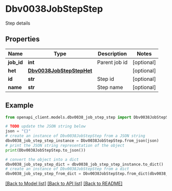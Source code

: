# Dbv0038JobStepStep

Step details

## Properties

Name | Type | Description | Notes
------------ | ------------- | ------------- | -------------
**job_id** | **int** | Parent job id | [optional] 
**het** | [**Dbv0038JobStepStepHet**](Dbv0038JobStepStepHet.md) |  | [optional] 
**id** | **str** | Step id | [optional] 
**name** | **str** | Step name | [optional] 

## Example

```python
from openapi_client.models.dbv0038_job_step_step import Dbv0038JobStepStep

# TODO update the JSON string below
json = "{}"
# create an instance of Dbv0038JobStepStep from a JSON string
dbv0038_job_step_step_instance = Dbv0038JobStepStep.from_json(json)
# print the JSON string representation of the object
print(Dbv0038JobStepStep.to_json())

# convert the object into a dict
dbv0038_job_step_step_dict = dbv0038_job_step_step_instance.to_dict()
# create an instance of Dbv0038JobStepStep from a dict
dbv0038_job_step_step_from_dict = Dbv0038JobStepStep.from_dict(dbv0038_job_step_step_dict)
```
[[Back to Model list]](../README.md#documentation-for-models) [[Back to API list]](../README.md#documentation-for-api-endpoints) [[Back to README]](../README.md)


